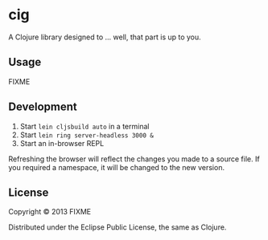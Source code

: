 # cig

A Clojure library designed to ... well, that part is up to you.

## Usage

FIXME

## Development
1. Start `lein cljsbuild auto` in a terminal
2. Start `lein ring server-headless 3000 &`
3. Start an in-browser REPL

Refreshing the browser will reflect the changes you made to a source
file.  If you required a namespace, it will be changed to the new
version.

## License

Copyright © 2013 FIXME

Distributed under the Eclipse Public License, the same as Clojure.
